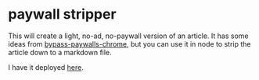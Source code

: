 # paywall stripper

This will create a light, no-ad, no-paywall version of an article. It has some ideas from [bypass-paywalls-chrome](https://github.com/iamadamdev/bypass-paywalls-chrome), but you can use it in node to strip the article down to a markdown file.

I have it deployed [here](paywallstripper.now.sh).